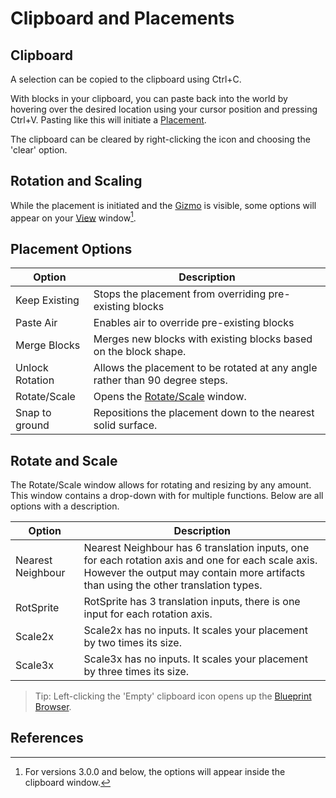 # Clipboard and Placements

## Clipboard

A selection can be copied to the clipboard using Ctrl+C. 

With blocks in your clipboard, you can paste back into the world by hovering over the desired location using your cursor position and pressing Ctrl+V. Pasting like this will initiate a [Placement](/editor/gizmos.md#Placement).

The clipboard can be cleared by right-clicking the icon and choosing the 'clear' option. 

## Rotation and Scaling

While the placement is initiated and the [Gizmo](/editor/gizmos.md) is visible, some options will appear on your [View](views.md) window[^note1]. 

## Placement Options

| Option          | Description                                                                  |
| --------------- | ---------------------------------------------------------------------------- |
| Keep Existing   | Stops the placement from overriding pre-existing blocks                      |
| Paste Air       | Enables air to override pre-existing blocks                                  |
| Merge Blocks    | Merges new blocks with existing blocks based on the block shape.             |
| Unlock Rotation | Allows the placement to be rotated at any angle rather than 90 degree steps. |
| Rotate/Scale    | Opens the [Rotate/Scale](clipboard.md#Rotate_and_Scale) window.              |
| Snap to ground  | Repositions the placement down to the nearest solid surface.                 |

## Rotate and Scale

The Rotate/Scale window allows for rotating and resizing by any amount. This window contains a drop-down with for multiple functions. Below are all options with a description.

| Option            | Description                                                                                                                                                                               |
| ----------------- | ----------------------------------------------------------------------------------------------------------------------------------------------------------------------------------------- |
| Nearest Neighbour | Nearest Neighbour has 6 translation inputs, one for each rotation axis and one for each scale axis. However the output may contain more artifacts than using the other translation types. |
| RotSprite         | RotSprite has 3 translation inputs, there is one input for each rotation axis.                                                                                                            |
| Scale2x           | Scale2x has no inputs. It scales your placement by two times its size.                                                                                                                     |
| Scale3x           | Scale3x has no inputs. It scales your placement by three times its size.                                                                                                                   |

> Tip: Left-clicking the 'Empty' clipboard icon opens up the [Blueprint Browser](blueprints.md).

## References

[^note1]: For versions 3.0.0 and below, the options will appear inside the clipboard window.